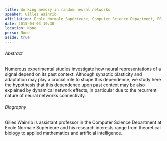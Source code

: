 ```yaml
---
title: Working memory in random neural networks 
speaker: Gilles Wainrib
affiliation: Ecole Normale Supérieure, Computer Science Department, FR
date: 2015-04-03 10:30
location: None
perso: None
aside: true
---
```


###### Abstract
Numerous experimental studies investigate how neural representations
of a signal depend on its past context. Although synaptic plasticity
and adaptation may play a crucial role to shape this dependence, we
study here the hypothesis that this dependence upon past context may
be also explained by dynamical network effects, in particular due to
the recurrent nature of neural networks connectivity.

###### Biography
Gilles Wainrib is assistant professor in the Computer Science
Department at Ecole Normale Supérieure and his research interests
range from theoretical biology to applied mathematics and artificial
intelligence.